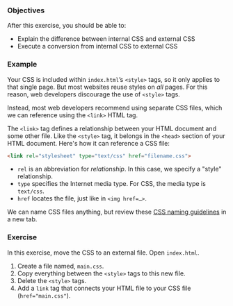 ### Objectives

After this exercise, you should be able to:

- Explain the difference between internal CSS and external CSS
- Execute a conversion from internal CSS to external CSS

### Example

Your CSS is included within `index.html`’s `<style>` tags, so it only applies to that single page. But most websites reuse styles on *all* pages. For this reason, web developers discourage the use of `<style>` tags.

Instead, most web developers recommend using separate CSS files, which we can reference using the `<link>` HTML tag.

The `<link>` tag defines a relationship between your HTML document and some other file. Like the `<style>` tag, it belongs in the `<head>` section of your HTML document. Here's how it can reference a CSS file:

```html
<link rel="stylesheet" type="text/css" href="filename.css">
```

- `rel` is an abbreviation for *relationship*. In this case, we specify a "style" relationship.
- `type` specifies the Internet media type. For CSS, the media type is `text/css`.
- `href` locates the file, just like in `<img href=…>`.

We can name CSS files anything, but review these [CSS naming guidelines](http://webdesign.about.com/od/css/f/blfaqcssfilenam.htm) in a new tab.

### Exercise

In this exercise, move the CSS to an external file. Open `index.html`.

1. Create a file named, `main.css`.
2. Copy everything between the `<style>` tags to this new file.
3. Delete the `<style>` tags.
4. Add a `link` tag that connects your HTML file to your CSS file (`href="main.css"`).
